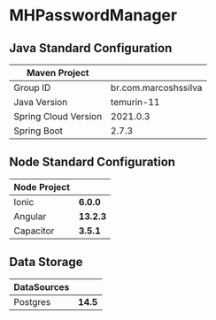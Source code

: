 # MHPasswordManager

## Java Standard Configuration
| Maven Project        |                      |
|----------------------|----------------------|
| Group ID             | br.com.marcoshssilva |
| Java Version         | temurin-11           |
| Spring Cloud Version | 2021.0.3             |
| Spring Boot          | 2.7.3                |

## Node Standard Configuration
| Node Project |            |
|--------------|------------|
| Ionic        | **6.0.0**  |
| Angular      | **13.2.3** |
| Capacitor    | **3.5.1**  |

## Data Storage
| DataSources |          |
|-------------|----------|
| Postgres    | **14.5** |